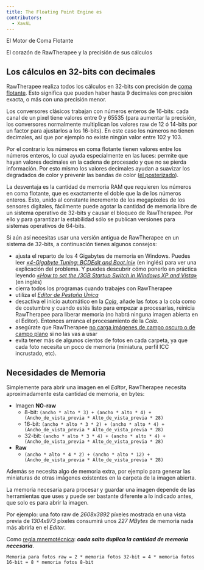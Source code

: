 ```yaml
---
title: The Floating Point Engine es
contributors:
  - XavAL
---
```


<div class="pagetitle">

El Motor de Coma Flotante

</div>
<div class="headline">

El corazón de RawTherapee y la precisión de sus cálculos

</div>

## Los cálculos en 32-bits con decimales

RawTherapee realiza todos los cálculos en 32-bits con precisión de [coma
flotante](https://es.wikipedia.org/wiki/Coma_flotante). Esto significa
que pueden haber hasta 9 decimales con precisión exacta, o más con una
precisión menor.

Los conversores clásicos trabajan con números enteros de 16-bits: cada
canal de un pixel tiene valores entre 0 y 65535 (para aumentar la
precisión, los conversores normalmente multiplican los valores raw de 12
ó 14-bits por un factor para ajustarlos a los 16-bits). En este caso los
números no tienen decimales, así que por ejemplo no existe ningún valor
entre 102 y 103.

Por el contrario los números en coma flotante tienen valores entre los
números enteros, lo cual ayuda especialmente en las luces: permite que
hayan valores decimales en la cadena de procesado y que no se pierda
información. Por esto mismo los valores decimales ayudan a suavizar los
degradados de color y prevenir las bandas de color ([el
posterizado](https://es.wikipedia.org/wiki/Posterización)).

La desventaja es la cantidad de memoria RAM que requieren los números en
coma flotante, que es exactamente el doble que la de los números
enteros. Esto, unido al constante incremento de los megapíxeles de los
sensores digitales, fácilmente puede agotar la cantidad de memoria libre
de un sistema operativo de 32-bits y causar el bloqueo de RawTherapee.
Por ello y para garantizar la estabilidad sólo se publican versiones
para sistemas operativos de 64-bits.

Si aún así necesitas usar una versión antigua de RawTherapee en un
sistema de 32-bits, a continuación tienes algunos consejos:

- ajusta el reparto de los 4 Gigabytes de memoria en Windows. Puedes
  leer *[«4-Gigabyte Tuning: BCDEdit and
  Boot.ini»](http://msdn.microsoft.com/en-us/library/bb613473%28VS.85%29.aspx)*
  (en inglés) para ver una explicación del problema. Y puedes descubrir
  cómo ponerlo en práctica leyendo *[«How to set the /3GB Startup Switch
  in Windows XP and
  Vista»](http://avatechsupport.blogspot.se/2008/03/how-to-set-3gb-startup-switch-in.html)*
  (en inglés)
- cierra todos los programas cuando trabajes con RawTherapee
- utiliza el *[Editor de Pestaña
  Única](Preferencias#Distribución.md)*
- desactiva el inicio automático en la *[Cola](queue/es)*,
  añade las fotos a la cola como de costumbre y cuando estés listo para
  empezar a procesarlas, reinicia RawTherapee para liberar memoria (no
  habrá ninguna imagen abierta en el Editor). Entonces arranca el
  procesamiento de la *Cola*.
- asegúrate que RawTherapee [no carga imágenes de campo oscuro o de
  campo plano](Preferences/es#Directorios.md) si no las vas a
  usar
- evita tener más de algunos cientos de fotos en cada carpeta, ya que
  cada foto necesita un poco de memoria (miniatura, perfil ICC
  incrustado, etc).

## Necesidades de Memoria

Simplemente para abrir una imagen en el *Editor*, RawTherapee necesita
aproximadamente esta cantidad de memoria, en bytes:

- Imagen **NO-raw**
  - 8-bit:
    `(ancho * alto * 3) + (ancho * alto * 4) + (Ancho_de_vista_previa * Alto_de_vista_previa * 28)`
  - 16-bit:
    `(ancho * alto * 3 * 2) + (ancho * alto * 4) + (Ancho_de_vista_previa * Alto_de_vista_previa * 28)`
  - 32-bit:
    `(ancho * alto * 3 * 4) + (ancho * alto * 4) + (Ancho_de_vista_previa * Alto_de_vista_previa * 28)`
- **Raw**
  - `(ancho * alto * 4 * 2) + (ancho * alto * 12) + (Ancho_de_vista_previa * Alto_de_vista_previa * 28)`

Además se necesita algo de memoria extra, por ejemplo para generar las
miniaturas de otras imágenes existentes en la carpeta de la imagen
abierta.

La memoria necesaria para procesar y guardar una imagen depende de las
herramientas que uses y puede ser bastante diferente a lo indicado
antes, que solo es para abrir la imagen.

Por ejemplo: una foto raw de *2608x3892* píxeles mostrada en una vista
previa de *1304x973* píxeles consumirá unos *227 MBytes* de memoria nada
más abrirla en el *Editor*.

Como [regla
mnemotécnica](https://es.wikipedia.org/wiki/Regla_mnemotécnica): ***cada
salto duplica la cantidad de memoria necesaria***.

    Memoria para fotos raw = 2 * memoria fotos 32-bit = 4 * memoria fotos 16-bit = 8 * memoria fotos 8-bit
